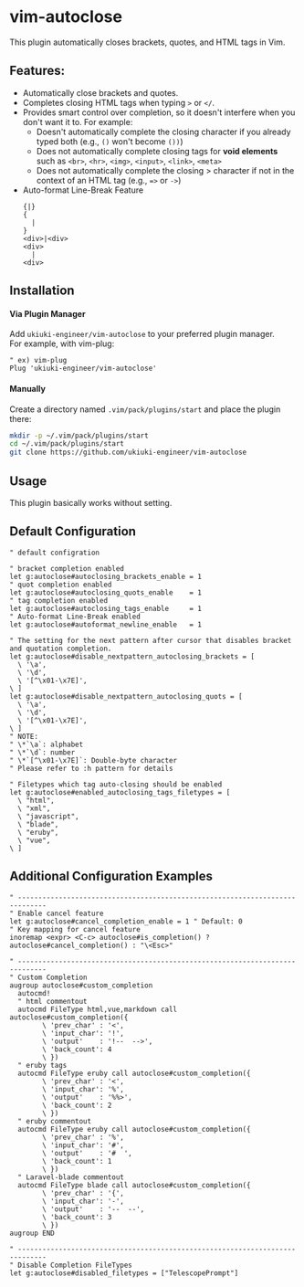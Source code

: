 # vim-autoclose

This plugin automatically closes brackets, quotes, and HTML tags in Vim.  

## Features:

- Automatically close brackets and quotes.
- Completes closing HTML tags when typing `>` or `</`.
- Provides smart control over completion, so it doesn't interfere when you don't want it to. For example:
  - Doesn't automatically complete the closing character if you already typed both (e.g., `()` won't become `())`)
  - Does not automatically complete closing tags for **void elements** such as `<br>`, `<hr>`, `<img>`, `<input>`, `<link>`, `<meta>`
  - Does not automatically complete the closing > character if not in the context of an HTML tag (e.g., `=>` or `->`)
- Auto-format Line-Break Feature  
  ```
  {|}
  {
    |
  }
  <div>|<div>
  <div>
    |
  <div>
  ```

## Installation

#### Via Plugin Manager

Add `ukiuki-engineer/vim-autoclose` to your preferred plugin manager.  
For example, with vim-plug:

```vim
" ex) vim-plug
Plug 'ukiuki-engineer/vim-autoclose'
```

#### Manually

Create a directory named `.vim/pack/plugins/start` and place the plugin there:

```bash
mkdir -p ~/.vim/pack/plugins/start
cd ~/.vim/pack/plugins/start
git clone https://github.com/ukiuki-engineer/vim-autoclose
```

## Usage

This plugin basically works without setting.

## Default Configuration

```vim
" default configration

" bracket completion enabled
let g:autoclose#autoclosing_brackets_enable = 1
" quot completion enabled
let g:autoclose#autoclosing_quots_enable    = 1
" tag completion enabled
let g:autoclose#autoclosing_tags_enable     = 1
" Auto-format Line-Break enabled
let g:autoclose#autoformat_newline_enable   = 1

" The setting for the next pattern after cursor that disables bracket and quotation completion.
let g:autoclose#disable_nextpattern_autoclosing_brackets = [
  \ '\a',
  \ '\d',
  \ '[^\x01-\x7E]',
\ ]
let g:autoclose#disable_nextpattern_autoclosing_quots = [
  \ '\a',
  \ '\d',
  \ '[^\x01-\x7E]',
\ ]
" NOTE:
" \*`\a`: alphabet  
" \*`\d`: number  
" \*`[^\x01-\x7E]`: Double-byte character  
" Please refer to :h pattern for details

" Filetypes which tag auto-closing should be enabled
let g:autoclose#enabled_autoclosing_tags_filetypes = [
  \ "html",
  \ "xml",
  \ "javascript",
  \ "blade",
  \ "eruby",
  \ "vue",
\ ]
```

## Additional Configuration Examples

```vim
" -----------------------------------------------------------------------------
" Enable cancel feature
let g:autoclose#cancel_completion_enable = 1 " Default: 0
" Key mapping for cancel feature
inoremap <expr> <C-c> autoclose#is_completion() ? autoclose#cancel_completion() : "\<Esc>"

" -----------------------------------------------------------------------------
" Custom Completion
augroup autoclose#custom_completion
  autocmd!
  " html commentout
  autocmd FileType html,vue,markdown call autoclose#custom_completion({
        \ 'prev_char' : '<',
        \ 'input_char': '!',
        \ 'output'    : '!--  -->',
        \ 'back_count': 4
        \ })
  " eruby tags
  autocmd FileType eruby call autoclose#custom_completion({
        \ 'prev_char' : '<',
        \ 'input_char': '%',
        \ 'output'    : '%%>',
        \ 'back_count': 2
        \ })
  " eruby commentout
  autocmd FileType eruby call autoclose#custom_completion({
        \ 'prev_char' : '%',
        \ 'input_char': '#',
        \ 'output'    : '#  ',
        \ 'back_count': 1
        \ })
  " Laravel-blade commentout
  autocmd FileType blade call autoclose#custom_completion({
        \ 'prev_char' : '{',
        \ 'input_char': '-',
        \ 'output'    : '--  --',
        \ 'back_count': 3
        \ })
augroup END

" -----------------------------------------------------------------------------
" Disable Completion FileTypes
let g:autoclose#disabled_filetypes = ["TelescopePrompt"]
```
